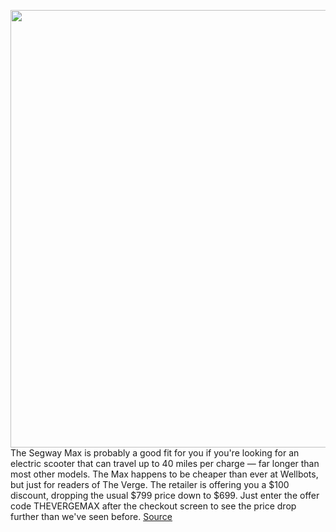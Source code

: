 <img src='https://cdn.vox-cdn.com/thumbor/VlJg_xgELu4N4uZ8aXrAsQsBtuk=/0x0:1455x969/1200x800/filters:focal(539x438:771x670)/cdn.vox-cdn.com/uploads/chorus_image/image/67771390/ninebotmax.0.jpg' width='700px' /><br/>
The Segway Max is probably a good fit for you if you're looking for an electric scooter that can travel up to 40 miles per charge — far longer than most other models. The Max happens to be cheaper than ever at Wellbots, but just for readers of The Verge. The retailer is offering you a $100 discount, dropping the usual $799 price down to $699. Just enter the offer code THEVERGEMAX after the checkout screen to see the price drop further than we've seen before.
<a href='https://www.theverge.com/good-deals/2020/11/11/21559267/segway-max-electric-scooter-deal-sale-vr-games-humble-bundle-stadia-premiere-youtube-premium'> Source <a/>